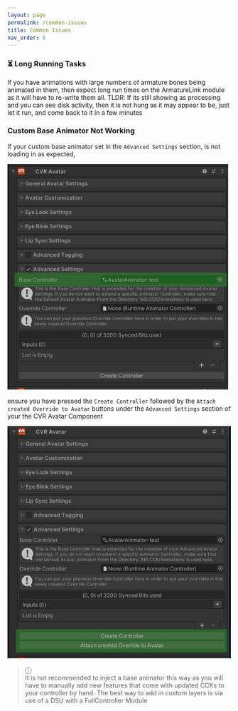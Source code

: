 ```yaml
---
layout: page
permalink: /common-issues
title: Common Issues
nav_order: 5
---
```

### ⏳ Long Running Tasks

If you have animations with large numbers of armature bones being animated in them, then expect long run times on the
ArmatureLink module as it will have to re-write them all.
TLDR: If its still showing as processing and you can see disk activity, then it is not hung as it may appear to be,
 just let it run, and come back to it in a few minutes 

### Custom Base Animator Not Working

If your custom base animator set in the `Advanced Settings` section, is not loading in as expected,
<div align="left">
  <img src="assets/images/common-issues/aas-base-controller.PNG" alt="aas-base-controller">
</div>

ensure you have pressed the `Create Controller` followed by the `Attach created Override to Avatar` buttons under the
`Advanced Settings` section of your the CVR Avatar Component
<div align="left">
  <img src="assets/images/common-issues/aas-base-controller-create-attach.PNG" alt="aas-base-controller-create-attach">
</div>

> ⓘ \
It is not recommended to inject a base animator this way as you will have to manually add new features that come
with updated CCKs to your controller by hand. The best way to add in custom layers is via use of a DSU with a
FullController Module
